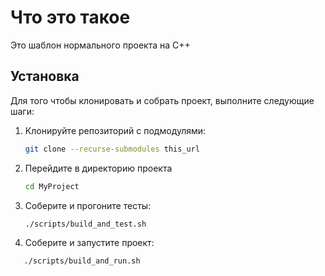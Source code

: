# Что это такое

Это шаблон нормального проекта на C++

## Установка

Для того чтобы клонировать и собрать проект, выполните следующие шаги:

1. Клонируйте репозиторий с подмодулями:
   ```bash
   git clone --recurse-submodules this_url

2. Перейдите в директорию проекта
   ```bash
   cd MyProject
   ```

3. Соберите и прогоните тесты:
   ```bash
   ./scripts/build_and_test.sh
   ```
   
4. Соберите и запустите проект:
```bash
   ./scripts/build_and_run.sh
   ```
